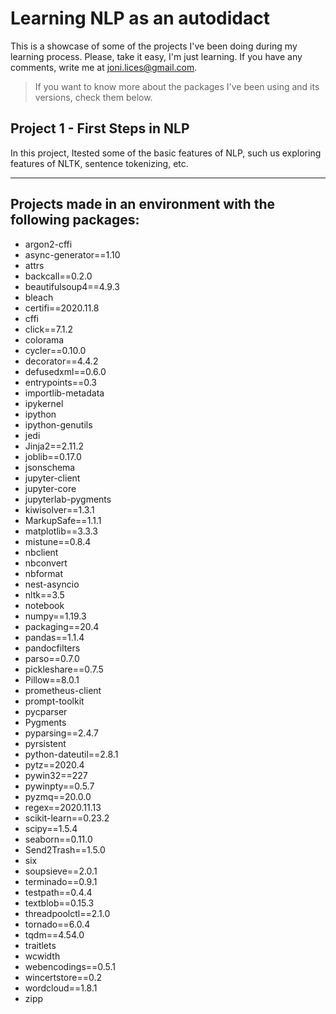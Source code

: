 # Learning NLP as an autodidact

This is a showcase of some of the projects I've been doing during my learning process. Please, take it easy, I'm just learning.
If you have any comments, write me at joni.lices@gmail.com. 

> If you want to know more about the packages I've been using and its versions, check them below. 

## Project 1 - First Steps in NLP
In this project, Itested some of the basic features of NLP, such us exploring features of NLTK, sentence tokenizing, etc. 
<hr>

## Projects made in an environment with the following packages:
- argon2-cffi 
- async-generator==1.10
- attrs 
- backcall==0.2.0
- beautifulsoup4==4.9.3
- bleach 
- certifi==2020.11.8
- cffi 
- click==7.1.2
- colorama 
- cycler==0.10.0
- decorator==4.4.2
- defusedxml==0.6.0
- entrypoints==0.3
- importlib-metadata 
- ipykernel 
- ipython 
- ipython-genutils 
- jedi 
- Jinja2==2.11.2
- joblib==0.17.0
- jsonschema 
- jupyter-client
- jupyter-core
- jupyterlab-pygments 
- kiwisolver==1.3.1
- MarkupSafe==1.1.1
- matplotlib==3.3.3
- mistune==0.8.4
- nbclient 
- nbconvert 
- nbformat 
- nest-asyncio 
- nltk==3.5
- notebook 
- numpy==1.19.3
- packaging==20.4
- pandas==1.1.4
- pandocfilters 
- parso==0.7.0
- pickleshare==0.7.5
- Pillow==8.0.1
- prometheus-client
- prompt-toolkit 
- pycparser
- Pygments 
- pyparsing==2.4.7
- pyrsistent 
- python-dateutil==2.8.1
- pytz==2020.4
- pywin32==227
- pywinpty==0.5.7
- pyzmq==20.0.0
- regex==2020.11.13
- scikit-learn==0.23.2
- scipy==1.5.4
- seaborn==0.11.0
- Send2Trash==1.5.0
- six
- soupsieve==2.0.1
- terminado==0.9.1
- testpath==0.4.4
- textblob==0.15.3
- threadpoolctl==2.1.0
- tornado==6.0.4
- tqdm==4.54.0
- traitlets
- wcwidth 
- webencodings==0.5.1
- wincertstore==0.2
- wordcloud==1.8.1
- zipp 


